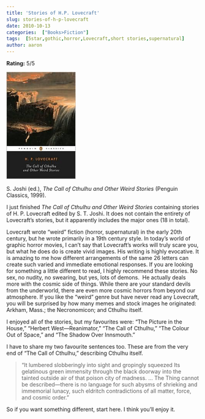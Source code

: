 ```yaml
---
title: 'Stories of H.P. Lovecraft'
slug: stories-of-h-p-lovecraft
date: 2010-10-13
categories:  ["Books>Fiction"]
tags:  [5star,gothic,horror,Lovecraft,short stories,supernatural]
author: aaron
---
```


**Rating:** 5/5

![Book cover](cover8.jpg "The Call of Cthulhu and Other Weird Stories")

S. Joshi (ed.), *The Call of Cthulhu and Other Weird Stories* (Penguin Classics, 1999).

I just finished *The Call of Cthulhu and Other Weird Stories* containing stories of H. P. Lovecraft edited by S. T. Joshi. It does not contain the entirety of Lovecraft’s stories, but it apparently includes the major ones (18 in total).

Lovecraft wrote “weird” fiction (horror, supernatural) in the early 20th century, but he wrote primarily in a 19th century style. In today’s world of graphic horror movies, I can’t say that Lovecraft’s works will truly scare you, but what he does do is create vivid images. His writing is highly evocative. It is amazing to me how different arrangements of the same 26 letters can create such varied and immediate emotional responses. If you are looking for something a little different to read, I highly recommend these stories. No sex, no nudity, no swearing, but yes, lots of demons.  He actually deals more with the cosmic side of things. While there are your standard devils from the underworld, there are even more cosmic horrors from beyond our atmosphere. If you like the “weird” genre but have never read any Lovecraft, you will be surprised by how many memes and stock images he originated: Arkham, Mass.; the Necronomicon; and Cthulhu itself.

I enjoyed all of the stories, but my favourites were: “The Picture in the House,” “Herbert West—Reanimator,” “The Call of Cthulhu,” “The Colour Out of Space,” and “The Shadow Over Innsmouth.”

I have to share my two favourite sentences too. These are from the very end of “The Call of Cthulhu,” describing Cthulhu itself.

> “It lumbered slobberingly into sight and gropingly squeezed Its gelatinous green immensity through the black doorway into the tainted outside air of that poison city of madness. … The Thing cannot be described—there is no language for such abysms of shrieking and immemorial lunacy, such eldritch contradictions of all matter, force, and cosmic order.”

So if you want something different, start here. I think you’ll enjoy it.
